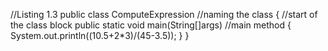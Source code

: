 //Listing 1.3
public class ComputeExpression //naming the class
{ //start of the class block
	public static void main(String[]args) //main method
	{
		System.out.println((10.5+2*3)/(45-3.5));
	}
}
